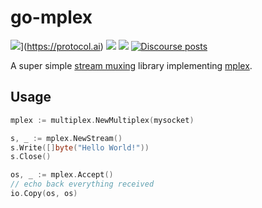 # go-mplex

![](https://img.shields.io/badge/made%20by-Protocol%20Labs-blue.svg?style=flat-square)](https://protocol.ai)
[![](https://img.shields.io/badge/project-libp2p-yellow.svg?style=flat-square)](https://libp2p.io/)
[![](https://img.shields.io/badge/freenode-%23libp2p-yellow.svg?style=flat-square)](http://webchat.freenode.net/?channels=%23libp2p)
[![Discourse posts](https://img.shields.io/discourse/https/discuss.libp2p.io/posts.svg)](https://discuss.libp2p.io)

A super simple [stream muxing](https://docs.libp2p.io/concepts/stream-multiplexing/) library implementing [mplex](https://github.com/libp2p/mplex/).

## Usage

```go
mplex := multiplex.NewMultiplex(mysocket)

s, _ := mplex.NewStream()
s.Write([]byte("Hello World!"))
s.Close()

os, _ := mplex.Accept()
// echo back everything received
io.Copy(os, os)
```
